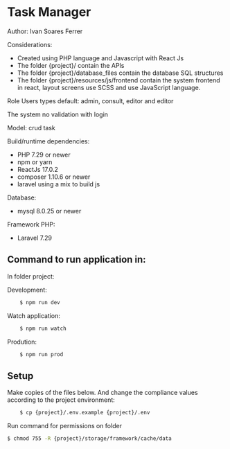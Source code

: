 # Task Manager

Author: Ivan Soares Ferrer

Considerations:
- Created using PHP language and Javascript with React Js
- The folder {project}/ contain the APIs
- The folder {project}/database_files contain the database SQL structures   
- The folder {project}/resources/js/frontend contain the system frontend in react, layout screens use SCSS and use JavaScript language.

Role Users types default: admin, consult, editor and editor

The system no validation with login
          
Model:       crud task 

Build/runtime dependencies:
- PHP 7.29 or newer
- npm or yarn
- ReactJs 17.0.2 
- composer 1.10.6 or newer
- laravel using a mix to build js

 

Database:
- mysql 8.0.25 or newer

Framework PHP:
- Laravel 7.29


## Command to run application in:
In folder project:

Development:

```bash
    $ npm run dev
```
Watch application:
```bash
    $ npm run watch
```
Prodution:
```bash
    $ npm run prod
```


## Setup

Make copies of the files below. And change the compliance values ​​according to the project environment:

```bash
    $ cp {project}/.env.example {project}/.env
```


Run command for permissions on folder

```bash
$ chmod 755 -R {project}/storage/framework/cache/data
```



